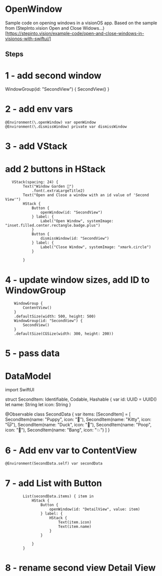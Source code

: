 # OpenWindow

Sample code on opening windows in a visionOS app. Based on the sample from (StepInto.vision Open and Close Widows...)[https://stepinto.vision/example-code/open-and-close-windows-in-visionos-with-swiftui/]

## Steps

<!-- start:code block -->

# 1 - add second window

WindowGroup(id: "SecondView") {
            SecondView()
        }
        
# 2 - add env vars

    @Environment(\.openWindow) var openWindow
    @Environment(\.dismissWindow) private var dismissWindow


# 3 - add VStack
# add 2 buttons in HStack

       VStack(spacing: 24) {
            Text("Window Garden 🌸")
                .font(.extraLargeTitle2)
            Text("Open and Close a window with an id value of 'Second View'")
            HStack {
                Button {
                    openWindow(id: "SecondView")
                } label: {
                    Label("Open Window", systemImage: "inset.filled.center.rectangle.badge.plus")
                }
                Button {
                    dismissWindow(id: "SecondView")
                } label: {
                    Label("Close Window", systemImage: "xmark.circle")
                }

            }

# 4 - update window sizes, add ID to WindowGroup

        WindowGroup {
            ContentView()
        }
        .defaultSize(width: 500, height: 500)
        WindowGroup(id: "SecondView") {
            SecondView()
        }
        .defaultSize(CGSize(width: 300, height: 200))
        
# 5 - pass data

# DataModel

import SwiftUI

struct SecondItem: Identifiable, Codable, Hashable {
    var id: UUID = UUID()
    let name: String
    let icon: String
}

@Observable
class SecondData {
    var items: [SecondItem] = [
        SecondItem(name: "Puppy", icon: "🐶"),
        SecondItem(name: "Kitty", icon: "🐱"),
        SecondItem(name: "Duck", icon: "🦆"),
        SecondItem(name: "Poop", icon: "💩"),
        SecondItem(name: "Bang", icon: "💥")
    ]
}

# 6 - Add env var to ContentView

    @Environment(SecondData.self) var secondData

# 7 - add List with Button

            List(secondData.items) { item in
                HStack {
                    Button {
                        openWindow(id: "DetailView", value: item)
                    } label: {
                        HStack {
                            Text(item.icon)
                            Text(item.name)
                        }
                    }

                }
            }

# 8 - rename second view Detail View

<!-- end:code block -->